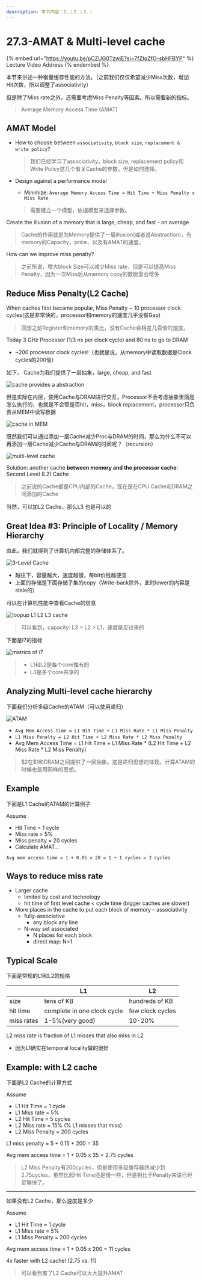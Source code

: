 ```yaml
---
description: 本节内容：1.；2.；3.；
---
```


# 27.3-AMAT & Multi-level cache

{% embed url="https://youtu.be/pCZUG0TzwjE?si=7fZtqZfO-sbHFBYP" %}
Lecture Video Address
{% endembed %}

本节来讲述一种衡量缓存性能的方法。（之前我们仅仅希望减少Miss次数，增加Hit次数，所以调整了associativity）

但是除了Miss rate之外，还需要考虑Miss Penalty等因素。所以需要新的指标。

> Average Memory Access Time (AMAT)

## AMAT Model

- How to choose between `associativity`, `block size`, `replacement & write policy`?

    > 我们已经学习了associativity，block size, replacement policy和Write Policy这几个有关Cache的参数，但是如何选择。

- Design against a performance model
    - Minimize: `Average Memory Access Time = Hit Time + Miss Penalty x Miss Rate`
    
    > 需要建立一个模型，依据模型来选择参数。

Create the illusion of a memory that is large, cheap, and fast - on average

> Cache的作用就是为Memory提供了一层illusion(或者说Abstraction)，有memory的Capacity，price，以及有AMAT的速度。

How can we improve miss penalty?

> 之前所说，增大block Size可以减少Miss rate，但是可以提高Miss Penalty，因为一次Miss后从memory copy的数据量会增多

## Reduce Miss Penalty(L2 Cache)

When caches first became popular, Miss Penalty ~ 10 processor clock cycles(这是非常快的，processor和memory的速度几乎没有Gap)

> 回想之前Register和memory的类比，没有Cache会相差几百倍的速度。

Today 3 GHz Processor (1/3 ns per clock cycle) and 80 ns to go to DRAM
- ~200 processor clock cycles!（也就是说，从memory中读取数据是Clock cycles的200倍）

如下， Cache为我们提供了一层抽象，large, cheap, and fast 

![cache provides a abstraction](.image/image-20240625104303819.png)

但是实际在内层，使用Cache与DRAM进行交互，Processor不会考虑抽象里面是怎么执行的，也就是不会管是否hit，miss，block replacement，processor只负责从MEM中读写数据

![cache in MEM](.image/image-20240625104319114.png)

既然我们可以通过添加一层Cache减少Proc与DRAM的时间，那么为什么不可以再添加一层Cache减少Cache与DRAM的时间呢？（recursion）

![multi-level cache](.image/image-20240624162720697.png)

Solution: another cache **between memory and the processor cache**: Second Level (L2) Cache

> 之前说的Cache都是CPU内部的Cache，现在是在CPU Cache和DRAM之间添加的Cache

当然，可以加L2 Cache，那么L3 也是可以的

## Great Idea #3: Principle of Locality / Memory Hierarchy

由此，我们就得到了计算机内部完整的存储体系了。

![3-Level Cache](.image/image-20240625104842795.png)

- 越往下，容量越大，速度越慢，每bit价钱越便宜
- 上面的存储是下面存储子集的copy（Write-back除外，此时lower的内容是stale的）

可以在计算机性能中查看Cache的信息

![loopup L1 L2 L3 cache](.image/image-20240625105634324.png)

> 可以看到，capacity: L3 > L2 > L1，速度是反过来的

下面是I7的指标

![matrics of i7](.image/image-20240625105735295.png)

> - L1和L2是每个core独有的
> - L3是多个core共享的

## Analyzing Multi-level cache hierarchy

下面我们分析多级Cache的ATAM（可以使用递归）

![ATAM](.image/image-20240624162819740.png)

- `Avg Mem Access Time = L1 Hit Time + L1 Miss Rate * L1 Miss Penalty`
- `L1 Miss Penalty = L2 Hit Time + L2 Miss Rate * L2 Miss Penalty`
- Avg Mem Access Time = L1 Hit Time + L1 Miss Rate * (L2 Hit Time + L2 Miss Rate * L2 Miss Penalty)

> \$2在\$1和DRAM之间提供了一层抽象。这是递归思想的体现。计算ATAM的时候也是用同样的思想。

## Example

下面是L1 Cache的ATAM的计算例子

Assume 

- Hit Time = 1 cycle
- Miss rate = 5%
- Miss penalty = 20 cycles
- Calculate AMAT…

`Avg mem access time = 1 + 0.05 x 20 = 1 + 1 cycles = 2 cycles`

## Ways to reduce miss rate

- Larger cache
    - limited by cost and technology
    - hit time of first level cache < cycle time (bigger caches are slower)
- More places in the cache to put each block of memory – associativity
    - fully-associative
        - any block any line
    - N-way set associated
        - N places for each block
        - direct map: N=1

## Typical Scale

下面是常规的L1和L2的规格

|            | L1                          | L2               |
| ---------- | --------------------------- | ---------------- |
| size       | tens of KB                  | hundreds of KB   |
| hit time   | complete in one clock cycle | few clock cycles |
| miss rates | 1-5%(very good)             | 10-20%           |

L2 miss rate is fraction of L1 misses that also miss in L2

- 因为L1确实在temporal locality做的很好

## Example: with L2 cache

下面是L2 Cache的计算方式

Assume

- L1 Hit Time = 1 cycle
- L1 Miss rate = 5%
- L2 Hit Time = 5 cycles
- L2 Miss rate = 15% (% L1 misses that miss)
- L2 Miss Penalty = 200 cycles

L1 miss penalty = 5 + 0.15 * 200 = 35

Avg mem access time = 1 + 0.05 x 35 = 2.75 cycles

> L2 Miss Penalty有200cycles，但是使用多级缓存最终减少到2.75cycles，虽然比起Hit Time还是慢一些，但是相比于Penalty来说已经足够快了。

---

如果没有L2 Cache，那么速度是多少

Assume 

- L1 Hit Time = 1 cycle
- L1 Miss rate = 5%
- L1 Miss Penalty = 200 cycles

Avg mem access time = 1 + 0.05 x 200 = 11 cycles

4x faster with L2 cache! (2.75 vs. 11)

> 可以看到有了L2 Cache可以大大提升AMAT
